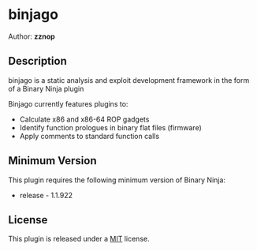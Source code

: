 # binjago
Author: **zznop**

## Description
binjago is a static analysis and exploit development framework in the form of a Binary Ninja plugin

Binjago currently features plugins to:
* Calculate x86 and x86-64 ROP gadgets
* Identify function prologues in binary flat files (firmware)
* Apply comments to standard function calls

## Minimum Version

This plugin requires the following minimum version of Binary Ninja:

 * release - 1.1.922

## License

This plugin is released under a [MIT](LICENSE) license.
